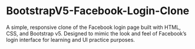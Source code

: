 # BootstrapV5-Facebook-Login-Clone
A simple, responsive clone of the Facebook login page built with HTML, CSS, and Bootstrap v5. Designed to mimic the look and feel of Facebook’s login interface for learning and UI practice purposes.
